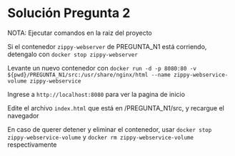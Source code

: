 # Solución Pregunta 2

NOTA: Ejecutar comandos en la raiz del proyecto

Si el contenedor ``` zippy-webserver ``` de PREGUNTA_N1 está corriendo, detengalo con ``` docker stop zippy-webserver ```

Levante un nuevo contenedor con ``` docker run -d -p 8080:80 -v ${pwd}/PREGUNTA_N1/src:/usr/share/nginx/html --name zippy-webservice-volume zippy-webservice ```

Ingrese a ``` http://localhost:8080 ``` para ver la pagina de inicio

Edite el archivo ``` index.html ``` que está en /PREGUNTA_N1/src, y recargue el navegador

En caso de querer detener y eliminar el contenedor, usar ``` docker stop zippy-webservice-volume ``` y ``` docker rm zippy-webservice-volume ``` respectivamente